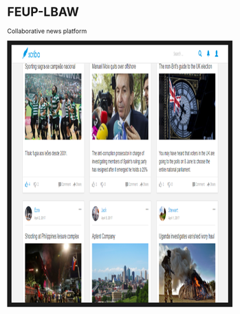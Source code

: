 # FEUP-LBAW
Collaborative news platform

<a href="https://www.youtube.com/watch?v=JTjYbTTli7Q" target="_blank"><img src="https://github.com/MaggGomes/FEUP-LBAW/blob/master/res/preview.png" alt="Scriba" width="960" height="600" border="10" /></a>
